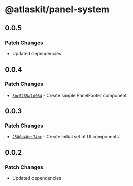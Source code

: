# @atlaskit/panel-system

## 0.0.5

### Patch Changes

- Updated dependencies

## 0.0.4

### Patch Changes

- [`5bc5265a7d064`](https://bitbucket.org/atlassian/atlassian-frontend-monorepo/commits/5bc5265a7d064) -
  Create simple PanelFooter component.

## 0.0.3

### Patch Changes

- [`2500a40cc74bc`](https://bitbucket.org/atlassian/atlassian-frontend-monorepo/commits/2500a40cc74bc) -
  Create initial set of UI components.

## 0.0.2

### Patch Changes

- Updated dependencies
